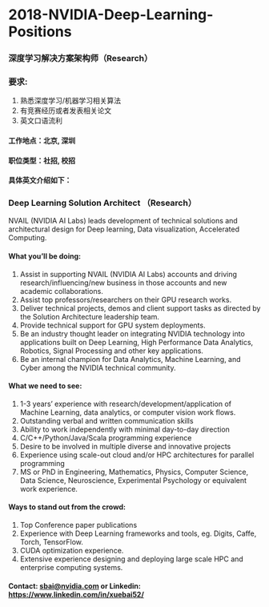 # 2018-NVIDIA-Deep-Learning-Positions
### 深度学习解决方案架构师（Research）
### 要求:
1. 熟悉深度学习/机器学习相关算法
2. 有竞赛经历或者发表相关论文
3. 英文口语流利
#### 工作地点：北京, 深圳
#### 职位类型：社招, 校招

#### 具体英文介绍如下：
### Deep Learning Solution Architect （Research）

NVAIL (NVIDIA AI Labs) leads development of technical solutions and architectural design for Deep learning, Data visualization, Accelerated Computing.  

#### What you’ll be doing:
1. Assist in supporting NVAIL (NVIDIA AI Labs) accounts and driving research/influencing/new business in those accounts and new academic collaborations.
2. Assist top professors/researchers on their GPU research works.
3. Deliver technical projects, demos and client support tasks as directed by the Solution Architecture leadership team.
4. Provide technical support for GPU system deployments.
5. Be an industry thought leader on integrating NVIDIA technology into applications built on Deep Learning, High Performance Data Analytics, Robotics, Signal Processing and other key applications.
6. Be an internal champion for Data Analytics, Machine Learning, and Cyber among the NVIDIA technical community.

#### What we need to see:
1. 1-3 years’ experience with research/development/application of Machine Learning, data analytics, or computer vision work flows.
2. Outstanding verbal and written communication skills
3. Ability to work independently with minimal day-to-day direction
4. C/C++/Python/Java/Scala programming experience
5. Desire to be involved in multiple diverse and innovative projects
6. Experience using scale-out cloud and/or HPC architectures for parallel programming
7. MS or PhD in Engineering, Mathematics, Physics, Computer Science, Data Science, Neuroscience, Experimental Psychology or equivalent work experience.

#### Ways to stand out from the crowd:
1. Top Conference paper publications
2. Experience with Deep Learning frameworks and tools, eg. Digits, Caffe, Torch, TensorFlow.
3. CUDA optimization experience.
4. Extensive experience designing and deploying large scale HPC and enterprise computing systems.
 
#### Contact: sbai@nvidia.com or Linkedin: https://www.linkedin.com/in/xuebai52/
